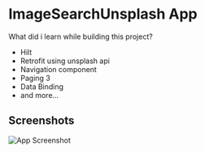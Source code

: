 # ImageSearchUnsplash App




What did i learn while building this project?
- Hilt
- Retrofit using unsplash api
- Navigation component
- Paging 3
- Data Binding
- and more...

## Screenshots

![App Screenshot](https://www.mediafire.com/file/nkmjbrduyair46y/Video-2023-03-21-124531.gif)
